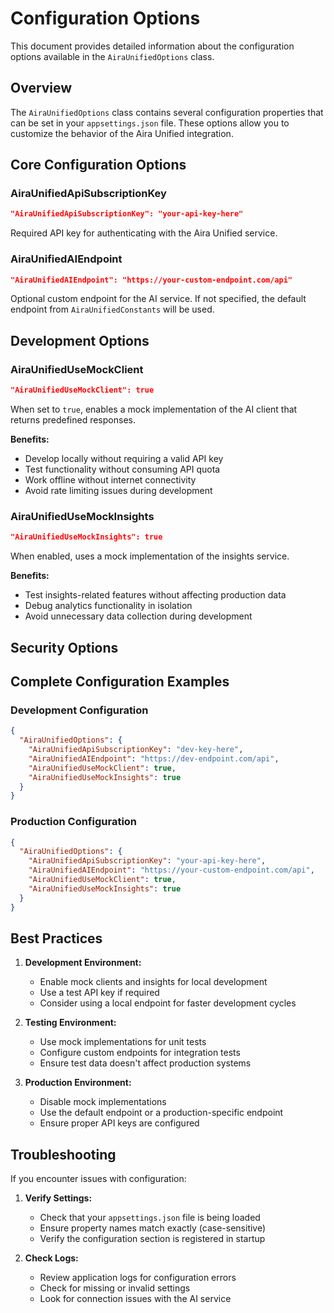 # Configuration Options

This document provides detailed information about the configuration options available in the `AiraUnifiedOptions` class.

## Overview

The `AiraUnifiedOptions` class contains several configuration properties that can be set in your `appsettings.json` file. These options allow you to customize the behavior of the Aira Unified integration.

## Core Configuration Options

### AiraUnifiedApiSubscriptionKey

```json
"AiraUnifiedApiSubscriptionKey": "your-api-key-here"
```

Required API key for authenticating with the Aira Unified service.

### AiraUnifiedAIEndpoint

```json
"AiraUnifiedAIEndpoint": "https://your-custom-endpoint.com/api"
```

Optional custom endpoint for the AI service. If not specified, the default endpoint from `AiraUnifiedConstants` will be used.

## Development Options

### AiraUnifiedUseMockClient

```json
"AiraUnifiedUseMockClient": true
```

When set to `true`, enables a mock implementation of the AI client that returns predefined responses.

**Benefits:**
- Develop locally without requiring a valid API key
- Test functionality without consuming API quota
- Work offline without internet connectivity
- Avoid rate limiting issues during development

### AiraUnifiedUseMockInsights

```json
"AiraUnifiedUseMockInsights": true
```

When enabled, uses a mock implementation of the insights service.

**Benefits:**
- Test insights-related features without affecting production data
- Debug analytics functionality in isolation
- Avoid unnecessary data collection during development

## Security Options

## Complete Configuration Examples

### Development Configuration

```json
{
  "AiraUnifiedOptions": {
    "AiraUnifiedApiSubscriptionKey": "dev-key-here",
    "AiraUnifiedAIEndpoint": "https://dev-endpoint.com/api",
    "AiraUnifiedUseMockClient": true,
    "AiraUnifiedUseMockInsights": true
  }
}
```

### Production Configuration

```json
{
  "AiraUnifiedOptions": {
    "AiraUnifiedApiSubscriptionKey": "your-api-key-here",
    "AiraUnifiedAIEndpoint": "https://your-custom-endpoint.com/api",
    "AiraUnifiedUseMockClient": true,
    "AiraUnifiedUseMockInsights": true
  }
}
```

## Best Practices

1. **Development Environment:**
   - Enable mock clients and insights for local development
   - Use a test API key if required
   - Consider using a local endpoint for faster development cycles

2. **Testing Environment:**
   - Use mock implementations for unit tests
   - Configure custom endpoints for integration tests
   - Ensure test data doesn't affect production systems

3. **Production Environment:**
   - Disable mock implementations
   - Use the default endpoint or a production-specific endpoint
   - Ensure proper API keys are configured

## Troubleshooting

If you encounter issues with configuration:

1. **Verify Settings:**
   - Check that your `appsettings.json` file is being loaded
   - Ensure property names match exactly (case-sensitive)
   - Verify the configuration section is registered in startup

2. **Check Logs:**
   - Review application logs for configuration errors
   - Check for missing or invalid settings
   - Look for connection issues with the AI service